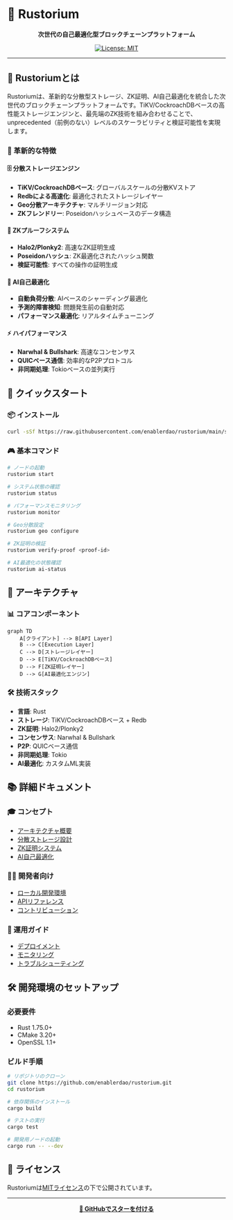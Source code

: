 # 🚀 Rustorium

<div align="center">

**次世代の自己最適化型ブロックチェーンプラットフォーム**

[![License: MIT](https://img.shields.io/badge/License-MIT-yellow.svg)](https://opensource.org/licenses/MIT)

</div>

---

## 💫 Rustoriumとは

Rustoriumは、革新的な分散型ストレージ、ZK証明、AI自己最適化を統合した次世代のブロックチェーンプラットフォームです。TiKV/CockroachDBベースの高性能ストレージエンジンと、最先端のZK技術を組み合わせることで、unprecedented（前例のない）レベルのスケーラビリティと検証可能性を実現します。

### 🌟 革新的な特徴

#### 🗄️ 分散ストレージエンジン
- **TiKV/CockroachDBベース**: グローバルスケールの分散KVストア
- **Redbによる高速化**: 最適化されたストレージレイヤー
- **Geo分散アーキテクチャ**: マルチリージョン対応
- **ZKフレンドリー**: Poseidonハッシュベースのデータ構造

#### 🔐 ZKプルーフシステム
- **Halo2/Plonky2**: 高速なZK証明生成
- **Poseidonハッシュ**: ZK最適化されたハッシュ関数
- **検証可能性**: すべての操作の証明生成

#### 🤖 AI自己最適化
- **自動負荷分散**: AIベースのシャーディング最適化
- **予測的障害検知**: 問題発生前の自動対応
- **パフォーマンス最適化**: リアルタイムチューニング

#### ⚡️ ハイパフォーマンス
- **Narwhal & Bullshark**: 高速なコンセンサス
- **QUICベース通信**: 効率的なP2Pプロトコル
- **非同期処理**: Tokioベースの並列実行

## 🚀 クイックスタート

### 📦 インストール
```bash
curl -sSf https://raw.githubusercontent.com/enablerdao/rustorium/main/scripts/install.sh | bash
```

### 🎮 基本コマンド
```bash
# ノードの起動
rustorium start

# システム状態の確認
rustorium status

# パフォーマンスモニタリング
rustorium monitor

# Geo分散設定
rustorium geo configure

# ZK証明の検証
rustorium verify-proof <proof-id>

# AI最適化の状態確認
rustorium ai-status
```

## 🔧 アーキテクチャ

### 📊 コアコンポーネント

```mermaid
graph TD
    A[クライアント] --> B[API Layer]
    B --> C[Execution Layer]
    C --> D[ストレージレイヤー]
    D --> E[TiKV/CockroachDBベース]
    D --> F[ZK証明レイヤー]
    D --> G[AI最適化エンジン]
```

### 🛠 技術スタック
- **言語**: Rust
- **ストレージ**: TiKV/CockroachDBベース + Redb
- **ZK証明**: Halo2/Plonky2
- **コンセンサス**: Narwhal & Bullshark
- **P2P**: QUICベース通信
- **非同期処理**: Tokio
- **AI最適化**: カスタムML実装

## 📚 詳細ドキュメント

### 🎓 コンセプト
- [アーキテクチャ概要](docs/architecture/overview.md)
- [分散ストレージ設計](docs/architecture/storage.md)
- [ZK証明システム](docs/architecture/zk-proofs.md)
- [AI自己最適化](docs/architecture/ai-optimization.md)

### 👨‍💻 開発者向け
- [ローカル開発環境](docs/guides/local-dev.md)
- [APIリファレンス](docs/api/reference.md)
- [コントリビューション](CONTRIBUTING.md)

### 📖 運用ガイド
- [デプロイメント](docs/operations/deployment.md)
- [モニタリング](docs/operations/monitoring.md)
- [トラブルシューティング](docs/operations/troubleshooting.md)

## 🛠 開発環境のセットアップ

### 必要要件
- Rust 1.75.0+
- CMake 3.20+
- OpenSSL 1.1+

### ビルド手順
```bash
# リポジトリのクローン
git clone https://github.com/enablerdao/rustorium.git
cd rustorium

# 依存関係のインストール
cargo build

# テストの実行
cargo test

# 開発用ノードの起動
cargo run -- --dev
```

## 📜 ライセンス

Rustoriumは[MITライセンス](LICENSE)の下で公開されています。

---

<div align="center">

**[🌟 GitHubでスターを付ける](https://github.com/rustorium/rustorium)**

</div>